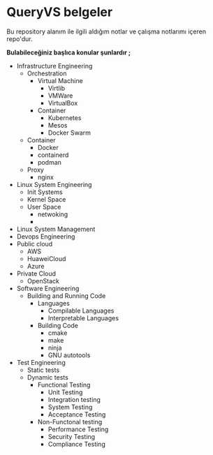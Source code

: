 # QueryVS belgeler

Bu repository alanım ile ilgili aldığım notlar ve çalışma notlarımı içeren repo'dur. 

**Bulabileceğiniz başlıca konular şunlardır ;**

 - Infrastructure Engineering
   - Orchestration
     - Virtual Machine
       - Virtlib
       - VMWare
       - VirtualBox
     - Container
       - Kubernetes
       - Mesos
       - Docker Swarm
   - Container
     - Docker
     - containerd
     - podman
   - Proxy
     - nginx
 - Linux System Engineering
   - Init Systems
   - Kernel Space
   - User Space
     - netwoking
     - 
 - Linux System Management
 - Devops Engineering
 - Public cloud
   - AWS
   - HuaweiCloud
   - Azure
 - Private Cloud
   - OpenStack
 - Software Engineering
   - Building and Running Code
     - Languages
       - Compilable Languages
       - Interpretable Languages
     - Building Code
       - cmake
       - make
       - ninja
       - GNU autotools
 - Test Engineering
   - Static tests
   - Dynamic tests
     - Functional Testing
       - Unit Testing
       - Integration testing
       - System Testing
       - Acceptance Testing
     - Non-Functonal testing
       - Performance Testing
       - Security Testing
       - Compliance Testing